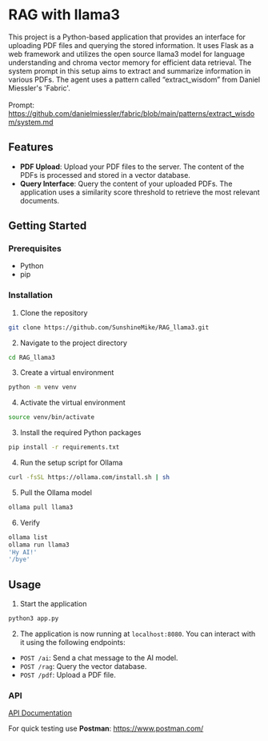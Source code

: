 # RAG with llama3

This project is a Python-based application that provides an interface for uploading PDF files and querying the stored information. It uses Flask as a web framework and utilizes the open source llama3 model for language understanding and chroma vector memory for efficient data retrieval. The system prompt in this setup aims to extract and summarize information in various PDFs. The agent uses a pattern called “extract_wisdom” from Daniel Miessler's 'Fabric'.
<br><br>Prompt: https://github.com/danielmiessler/fabric/blob/main/patterns/extract_wisdom/system.md

## Features

- **PDF Upload**: Upload your PDF files to the server. The content of the PDFs is processed and stored in a vector database.
- **Query Interface**: Query the content of your uploaded PDFs. The application uses a similarity score threshold to retrieve the most relevant documents.

## Getting Started

### Prerequisites

- Python
- pip

### Installation

1. Clone the repository
```bash
git clone https://github.com/SunshineMike/RAG_llama3.git
```
2. Navigate to the project directory
```bash
cd RAG_llama3
```
3. Create a virtual environment
```bash
python -m venv venv
```
4. Activate the virtual environment
```bash
source venv/bin/activate
```
3. Install the required Python packages
```bash
pip install -r requirements.txt
```
4. Run the setup script for Ollama
```bash
curl -fsSL https://ollama.com/install.sh | sh
```
5. Pull the Ollama model
```bash
ollama pull llama3
```
6. Verify 
```bash
ollama list
ollama run llama3
'Hy AI!'
'/bye'
```

## Usage

1. Start the application
```bash
python3 app.py
```
2. The application is now running at `localhost:8080`. You can interact with it using the following endpoints:

- `POST /ai`: Send a chat message to the AI model.
- `POST /rag`: Query the vector database.
- `POST /pdf`: Upload a PDF file.

### API
[API Documentation](documentation/API%20Documentation.md)

For quick testing use **Postman**:
https://www.postman.com/


